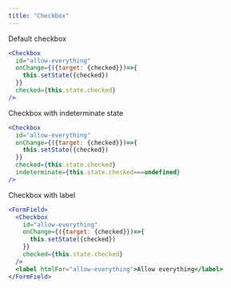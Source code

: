 ```yaml
---
title: "Checkbox"
---
```


Default checkbox 
```jsx
<Checkbox 
  id="allow-everything" 
  onChange={({target: {checked}})=>{
    this.setState({checked})
  }}
  checked={this.state.checked}
/>
```

Checkbox with indeterminate state 
```jsx
<Checkbox 
  id="allow-everything" 
  onChange={({target: {checked}})=>{
    this.setState({checked})
  }}
  checked={this.state.checked}
  indeterminate={this.state.checked===undefined}
/>
```

Checkbox with label 
```jsx
<FormField>
  <Checkbox 
    id="allow-everything" 
    onChange={({target: {checked}})=>{
      this.setState({checked})
    }}
    checked={this.state.checked}
  />
  <label htmlFor="allow-everything">Allow everything</label>
</FormField>
```

